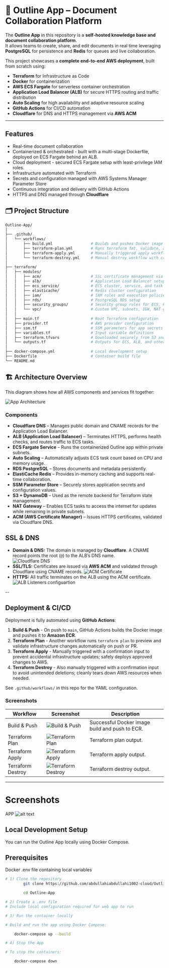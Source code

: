 # 🚀 Outline App – Document Collaboration Platform

The **Outline App** in this repository is a **self-hosted knowledge base and document collaboration platform**.  
It allows teams to create, share, and edit documents in real time leveraging **PostgreSQL** for persistence and **Redis** for queues and live collaboration.

This project showcases a **complete end-to-end AWS deployment**, built from scratch using:

- **Terraform** for Infrastructure as Code  
- **Docker** for containerization  
- **AWS ECS Fargate** for serverless container orchestration  
- **Application Load Balancer (ALB)** for secure HTTPS routing and traffic distribution  
- **Auto Scaling** for high availability and adaptive resource scaling  
- **GitHub Actions** for CI/CD automation  
- **Cloudflare** for DNS and HTTPS management via **AWS ACM**

---

## Features

- Real-time document collaboration  
- Containerized & orchestrated - built with a multi-stage Dockerfile, deployed on ECS Fargate behind an ALB.
- Cloud deployment - secured ECS Fargate setup with least-privilege IAM roles. 
- Infrastructure automated with Terraform  
- Secrets and configuration managed with AWS Systems Manager Parameter Store  
- Continuous integration and delivery with GitHub Actions  
- HTTPS and DNS managed through **Cloudflare**

## 🗂️ Project Structure

```bash
Outline-App/
│
├── .github/
│   └── workflows/
│       ├── build.yml                 # Builds and pushes Docker image to ECR
│       ├── terraform-plan.yml        # Runs terraform fmt, validate, and plan
│       ├── terraform-apply.yml       # Manually triggered apply workflow
│       └── terraform-destroy.yml     # Manual destroy workflow with confirmation
│
├── terraform/
│   ├── modules/
│   │   ├── acm/                      # SSL certificate management via AWS ACM
│   │   ├── alb/                      # Application Load Balancer setup
│   │   ├── ecs_service/              # ECS cluster, service, and task definitions
│   │   ├── elasticache/              # Redis cluster configuration
│   │   ├── iam/                      # IAM roles and execution policies
│   │   ├── rds/                      # PostgreSQL RDS setup
│   │   ├── security_groups/          # Security group rules for ECS, RDS, Redis, ALB
│   │   └── vpc/                      # Custom VPC, subnets, IGW, NAT gateways
│   │
│   ├── main.tf                       # Root Terraform configuration
│   ├── provider.tf                   # AWS provider configuration
│   ├── ssm.tf                        # SSM parameters for app secrets
│   ├── variables.tf                  # Input variable definitions
│   ├── terraform.tfvars              # Downloaded securely from S3 and only stored locally
│   └── outputs.tf                    # Outputs for ECS, ALB, and other components
│
├── docker-compose.yml                # Local development setup
├── Dockerfile                        # Container build file
└── README.md
```

## 🏗️ Architecture Overview

This diagram shows how all AWS components and services fit together:

![App Architecture](Images/image.png)

### Components

- **Cloudflare DNS** – Manages public domain and CNAME records for the Application Load Balancer.
- **ALB (Application Load Balancer)** – Terminates HTTPS, performs health checks, and routes traffic to ECS tasks.
- **ECS Fargate Service** – Runs the containerized Outline app within private subnets.
- **Auto Scaling** – Automatically adjusts ECS task count based on CPU and memory usage.
- **RDS PostgreSQL** – Stores documents and metadata persistently.
- **ElastiCache Redis** – Provides in-memory caching and supports real-time collaboration.
- **SSM Parameter Store** – Securely stores application secrets and configuration values.
- **S3 + DynamoDB** – Used as the remote backend for Terraform state management.
- **NAT Gateway** – Enables ECS tasks to access the internet for updates while remaining in private subnets.
- **ACM (AWS Certificate Manager)** – Issues HTTPS certificates, validated via Cloudflare DNS.

## SSL & DNS

- **Domain & DNS:** The domain is managed by **Cloudflare**. A CNAME record points the root (`@`) to the ALB’s DNS name.  
![Cloudflare DNS](Images/image-1.png)
- **SSL/TLS:** Certificates are issued via **AWS ACM** and validated through Cloudflare using CNAME records.
![ACM Certificate](Images/image-3.png)
- **HTTPS:** All traffic terminates on the ALB using the ACM certificate.
![ALB Listeners configuartion](Images/image-4.png)

--

## Deployment & CI/CD

Deployment is fully automated using **GitHub Actions**:

1. **Build & Push** - On push to `main`, GitHub Actions builds the Docker image and pushes it to **Amazon ECR**.  
2. **Terraform Plan** - Another workflow runs `terraform plan` to preview and validate infrastructure changes automatically on push or PR.  
3. **Terraform Apply** - Manually triggered with a confirmation input to prevent accidental infrastructure updates; safely deploys approved changes to AWS.  
4. **Terraform Destroy** - Also manually triggered with a confirmation input to avoid unintended deletions; cleanly tears down AWS resources when needed.

See `.github/workflows/` in this repo for the YAML configuration.

### Screenshots

| Workflow | Screenshot | Description |
|-----------|-------------|-------------|
| Build & Push | ![Build & Push](Images/image-5.png) | Successful Docker image build and push to ECR. |
| Terraform Plan | ![Terraform Plan](Images/image-6.png) | Terraform plan output. |
| Terraform Apply | ![Terraform Apply](Images/image-7.png) | Terraform apply output. |
| Terraform Destroy | ![Terraform Destroy](Images/image-8.png) | Terraform destroy output. |
---

# Screenshots
APP
![alt text](Images/image-2.png)

## Local Development Setup

You can run the Outline App locally using Docker Compose.

## Prerequisites
Docker
.env file containing local variables


```bash
# 1) Clone the repository
		git clone https://github.com/abdullahiabdullahi1002-cloud/Outline-App.git

		cd Outline-App

# 2) Create a .env file
# Include local configuration required for web app to run

# 3) Run the container locally

# Build and run the app using Docker Compose:

    docker-compose up --build

# 4) Stop the App

# To stop the containers:

    docker-compose down
```
